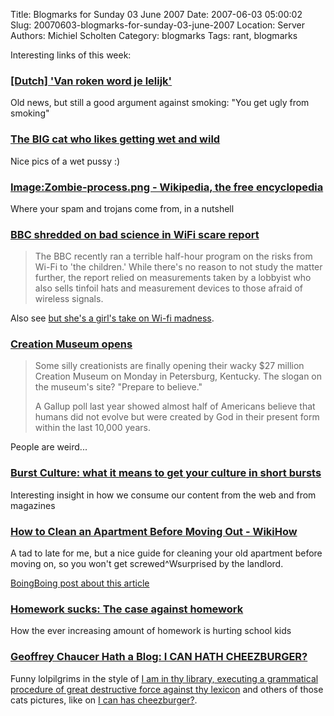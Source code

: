 Title: Blogmarks for Sunday 03 June 2007
Date: 2007-06-03 05:00:02
Slug: 20070603-blogmarks-for-sunday-03-june-2007
Location: Server
Authors: Michiel Scholten
Category: blogmarks
Tags: rant, blogmarks

<p>Interesting links of this week:</p>
<h3><a href="http://www.nu.nl/news/549582/122/'Van_roken_word_je_lelijk'.html">[Dutch] 'Van roken word je lelijk'</a></h3>
<p>Old news, but still a good argument against smoking: "You get ugly from smoking"</p>
<h3><a href="http://www.dailymail.co.uk/pages/live/articles/news/worldnews.html?in_article_id=458282">The BIG cat who likes getting wet and wild</a></h3>
<p>Nice pics of a wet pussy :)</p>
<h3><a href="http://en.wikipedia.org/wiki/Image:Zombie-process.png">Image:Zombie-process.png - Wikipedia, the free encyclopedia</a></h3>
<p>Where your spam and trojans come from, in a nutshell</p>
<h3><a href="http://www.boingboing.net/2007/05/26/bbc_shredded_on_bad_.html">BBC shredded on bad science in WiFi scare report</a></h3>
<blockquote><p>The BBC recently ran a terrible half-hour program on the risks from Wi-Fi to 'the children.' While there's no reason to not study the matter further, the report relied on measurements taken by a lobbyist who also sells tinfoil hats and measurement devices to those afraid of wireless signals.</p></blockquote>

<p>Also see <a href="http://www.rousette.org.uk/blog/archives/wi-fi-madness/">but she's a girl's take on Wi-fi madness</a>.</p>
<h3><a href="http://www.boingboing.net/2007/05/26/creation_museum_open.html">Creation Museum opens</a></h3>
<blockquote><p>Some silly creationists are finally opening their wacky $27 million Creation Museum on Monday in Petersburg, Kentucky. The slogan on the museum's site? "Prepare to believe."</p>
<p>A Gallup poll last year showed almost half of Americans believe that humans did not evolve but were created by God in their present form within the last 10,000 years.</p></blockquote>

<p>People are weird...</p>
<h3><a href="http://www.boingboing.net/2007/05/27/burst_culture_what_i.html">Burst Culture: what it means to get your culture in short bursts</a></h3>
<p>Interesting insight in how we consume our content from the web and from magazines</p>
<h3><a href="http://www.wikihow.com/Clean-an-Apartment-Before-Moving-Out">How to Clean an Apartment Before Moving Out - WikiHow</a></h3>
<p>A tad to late for me, but a nice guide for cleaning your old apartment before moving on, so you won't get screwed^Wsurprised by the landlord.</p>

<p><a href="http://www.boingboing.net/2007/05/27/howto_get_your_secur.html">BoingBoing post about this article</a></p>
<h3><a href="http://www.boingboing.net/2007/05/27/homework_sucks_the_c.html">Homework sucks: The case against homework</a></h3>
<p>How the ever increasing amount of homework is hurting school kids</p>
<h3><a href="http://houseoffame.blogspot.com/2007/05/i-can-hath-cheezburger.html">Geoffrey Chaucer Hath a Blog: I CAN HATH CHEEZBURGER?</a></h3>
<p>Funny lolpilgrims in the style of <a href="http://www.boingboing.net/2006/11/11/i_am_in_thy_library_.html">I am in thy library, executing a grammatical procedure of great destructive force against thy lexicon</a> and others of those cats pictures, like on <a href="http://icanhascheezburger.com/">I can has cheezburger?</a>.</p>
